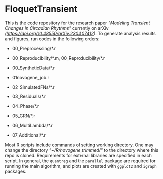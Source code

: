 # FloquetTransient

This is the code repository for the research paper *"Modeling Transient Changes in Circadian Rhythms"* currently on arXiv *(https://doi.org/10.48550/arXiv.2304.07412)*. To generate analysis results and figures, run codes in the following orders:

 - 00_Preprocessing/\*.r
  
 - 00_Reproducibility/\*.m, 00_Reproducibility/\*.r
  
 - 00_SyntheticData/\*.r
  
 - 01novogene_job.r
  
 - 02_SimulatedFNs/\*.r
  
 - 03_Residuals/\*.r
  
 - 04_Phase/\*.r
  
 - 05_GRN/\*.r
  
 - 06_MultiLambda/\*.r
  
 - 07_Additional/\*.r

Most R scripts include commands of setting working directory. One may change the directory *"~/R/novogene_trimmed/"* to the directory where this repo is cloned. Requirements for external libraries are specified in each script. In general, the `quantreg` and the `parallel` package are required for running the main algorithm, and plots are created with `ggplot2` and `igraph` packages. 